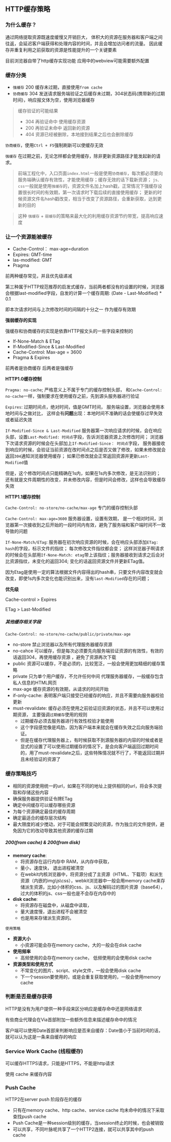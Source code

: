 ## HTTP缓存策略

### 为什么缓存？

通过网络提取资源既速度缓慢又开销巨大，
体积大的资源在服务器和客户端之间往返，会延迟客户端获得和处理内容的时间，并且会增加访问者的流量。
因此缓存并重复利用之前获取的资源是性能提升的一个关键要素

目前浏览器自带了http缓存实现功能
应用中的webview可能需要额外配置

### 缓存分类

+ `强缓存` 200 缓存未过期，直接使用`from cache`
+ `协商缓存` 304 发送请求服务端验证之后缓存未过期，304状态码(携带新的过期时间)，响应报文体为空，使用浏览器缓存

> 缓存验证的可能结果
> + 304 再验证命中 使用缓存资源
> + 200 再验证未命中  返回新的资源
> + 404 资源已经被删除，本地接到结果之后也会删除缓存

`协商缓存`，使用`Ctrl + F5`强制刷新可以使缓存无效

`强缓存` 在过期之前，无论怎样都会使用缓存，除非更新资源路径才能发起新的请求。

> 前端工程化中，入口页面`index.html`一般是使用`协商缓存`，每次都必须要向服务端确认缓存有效性，才能使用缓存；缓存无效的话下载新资源；
> `js、css`一般就是使用`强缓存`的，资源文件名加上hash戳，正常情况下强缓存设置很长时间的有效期，第一次请求时下载后续的直接使用缓存；
> 更新的时候资源文件名hash戳改变，相当于改变了资源路径，会重新获取，达到更新的目的

> 这种 `强缓存` + `弱缓存`的策略来最大化的利用缓存资源节约带宽，提高响应速度

### 让一个资源能被缓存

+ Cache-Control： max-age=duration
+ Expires: GMT-time
+ las-modified: GMT
+ Pragma

前两种缓存常见，并且优先级递减

第三种属于HTTP规范推荐的启发式缓存，当前两者都没有的设置的时候，浏览器会根据last-modified字段，自发的计算一个缓存周期:
(Date - Last-Modified) * 0.1

即本次请求时间与上次修改时间的间隔的十分之一 作为缓存有效期

**强弱缓存的实现**

强缓存和协商缓存的实现是依靠HTTP报文头的一些字段来控制的

+ If-None-Match & ETag
+ If-Modified-Since & Last-Modified
+ Cache-Control:  Max-age = 3600
+ Pragma & Expires

前两者是协商缓存
后两者是强缓存

**HTTP1.0缓存控制**

`Pragma: no-cache`;
严格意义上不属于专门的缓存控制头部，
和`Cache-Control: no-cache`一样，强制要求在使用缓存之前，先到源头服务器进行验证

`Expires`: 过期时间点，绝对时间，值是GMT时间，
服务端设置，浏览器会使用本地时间与之做对比，
这样会有**问题**出现：本地时间不准确的话会使缓存过早失效或者延迟失效

`If-Modified-Since & Last-Modified`
服务器第一次响应请求的时候，会在响应头部，设置`Last-Modified: 时间点`字段，告诉浏览器资源上次修改时间；
浏览器下次请求资源的时候会在头部加上`If-Modified-Since： 时间点`字段，
服务器接收到响应的时候，会验证当前资源在改时间点之后是否又做了修改，如果未修改就会返回`304`通知浏览器使用缓存；
如果已修改就会正常返回资源并更新`Last-Modified`值

但是，这个修改时间点只能精确在1s内，如果在1s内多次修改，是无法识别的；
还有就是文件周期性的改变，并未修改内容，但是时间会修改，这样也会导致缓存失效

**HTTP1.1缓存控制**

`Cache-Control: no-store/no-cache/max-age` 专门的缓存控制头部

`Cache-Control: max-age=3600`
服务器设置，设置有效期，
是一个相对时间，浏览器第一次接收到之后开始的一段时间内有效，避免了服务端和客户端时间不一致导致的问题

`If-None-Match/ETag`:
服务器在初次响应资源的时候，会在响应头部添加`ETag: hash`的字段，标示文件的指纹；
每次修改文件指纹都会变；
这样浏览器子啊请求的时候会在头部用`If-None-Match: etag`带上该指纹；服务器接收到请求之后会对比资源指纹，未变化的返回304;
变化的话返回资源文件并更新ETag值。

因为Etag是使用一定的算法根据文件内容得出的hash串，只要文件内容改变就会改变，即使1s内多次变化也能识别出来，没有`last-Modified`存在的问题；

**优先级**

Cache-control > Expires

ETag > Last-Modified

##### 其他缓存相关字段

`Cache-Control: no-store/no-cache/public/private/max-age`

+ no-store  禁止浏览器以及所有代理服务器缓存资源
+ no-cahce  可以缓存，但是每次必须要先向服务端验证资源的有效性，有效的话返回304，再使用缓存资源 ，避免了资源再次下载
+ public 资源可以缓存，不是必须的，比较宽泛，一般会使用更加精细的缓存策略
+ private 只为单个用户缓存，不允许任何中间 代理服务器缓存，一般缓存包含私人信息的HTML网页
+ max-age 缓存资源的有效期，从请求的时间开始
+ if-only-cache: 表明客户端只接受已经缓存的响应，并且不需要向服务器校验更新
+ must-revalidate: 缓存必须在使用之前验证旧资源的状态，并且不可以使用过期资源， 主要强调`过期缓存`使用的规则
  + 过期缓存必须去服务器进行有效性校验才能使用
  + 这个字段感觉像是鸡肋，因为客户端本来就会在缓存失效之后向服务端验证。
  + 但是在缓存代理服务器上，有时候获取不到源服务器的内容的时候或者是显式的设置了可以使用过期缓存的情况下，是会向客户端返回过期时间的，用了must-revalidate之后，这些特殊情况就不行了，不能返回过期并且未经验证的资源了

### 缓存策略技巧

+ 相同的资源使用统一的url，如果在不同的地址上提供相同的url，将会多次提取和存储这些内容
+ 确保服务器提供验证令牌ETag
+ 确定中间缓存可以缓存哪些资源
+ 为每个资源确定最佳的缓存周期
+ 确定最适合的缓存层次结构
+ 最大限度的减少搅动，对于可能会频繁变动的资源，作为独立的文件提供，避免因为它的改动导致其他资源的缓存过期

##### 200(from cache) & 200(from disk)

+ **memory cache**:
  + 将资源存在运行内存中 RAM，从内存中获取，
  + 量小，速度快， 退出进程被清空
  + 在webkit内核浏览器中，将资源分成了主资源（HTML、下载项）和派生资源（内嵌的img\js\css），webkit浏览器中一般会用memory cache来存储派生资源，比如小体积的css、js、以及解码过的图片资源（base64），过大的体积的js、css一般也是不会存在内存中的
+ **disk cache**:
  + 将资源存在磁盘中，从磁盘中读取，
  + 量大速度慢，退出进程不会被清空
  + 也是用来存储派生资源的。

`使用策略`

+ **资源大小**
  + 小资源可能会存在memory cache，大的一般会在disk cache
+ **使用频率**
  + 高频使用的会存在memory cache， 低频使用的会使用disk cache
+ **资源类型和使用方式**
  + 不常变化的图片、script、style文件，一般会使用disk cache
  + 下一个session要使用的，或是会重复获取使用的，一般会使用memory cache

### 判断是否是缓存获得

HTTP是没有为用户提供一种手段来区分响应是缓存命中还是网络请求

有些商业代理会在Via首部附加一些额外信息来描述缓存命中的情况

客户端可以使用Date首部来判断响应是否来自缓存：Date值小于当前时间的话，就可以认为这是一条来自缓存的响应

### Service Work Cache (线程缓存)

可以缓存HTTPS请求，只能是HTTPS，不能是http请求

使用 cache 来缓存内容

### Push Cache

HTTP2在server push 阶段存在的缓存

+ 只有在memory cache、http cache、service cache 均未命中的情况下采取查找push cache
+ Push Cache是一种session级别的缓存，当session终止的时候，也会被销毁
+ 可以共享，不同叶脉呢共享了一个HTTP2连接，就可以共享其中的push cache
